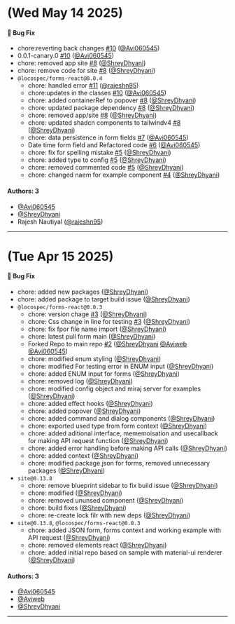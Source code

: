 # (Wed May 14 2025)

#### 🐛 Bug Fix

- chore:reverting back changes [#10](https://github.com/locospec/forms/pull/10) ([@Avi060545](https://github.com/Avi060545))
- 0.0.1-canary.0 [#10](https://github.com/locospec/forms/pull/10) ([@Avi060545](https://github.com/Avi060545))
- chore: removed app site [#8](https://github.com/locospec/forms/pull/8) ([@ShreyDhyani](https://github.com/ShreyDhyani))
- chore: remove code for site [#8](https://github.com/locospec/forms/pull/8) ([@ShreyDhyani](https://github.com/ShreyDhyani))
- `@locospec/forms-react@0.0.4`
  - chore: handled error [#11](https://github.com/locospec/forms/pull/11) ([@rajeshn95](https://github.com/rajeshn95))
  - chore:updates in the classes [#10](https://github.com/locospec/forms/pull/10) ([@Avi060545](https://github.com/Avi060545))
  - chore: added containerRef to popover [#8](https://github.com/locospec/forms/pull/8) ([@ShreyDhyani](https://github.com/ShreyDhyani))
  - chore: updated package dependency [#8](https://github.com/locospec/forms/pull/8) ([@ShreyDhyani](https://github.com/ShreyDhyani))
  - chore: removed app/site [#8](https://github.com/locospec/forms/pull/8) ([@ShreyDhyani](https://github.com/ShreyDhyani))
  - chore: updated shadcn components to tailwindv4 [#8](https://github.com/locospec/forms/pull/8) ([@ShreyDhyani](https://github.com/ShreyDhyani))
  - chore: data persistence in form fields [#7](https://github.com/locospec/forms/pull/7) ([@Avi060545](https://github.com/Avi060545))
  - Date time form field and Refactored code [#6](https://github.com/locospec/forms/pull/6) ([@Avi060545](https://github.com/Avi060545))
  - chore: fix for spelling mistake [#5](https://github.com/locospec/forms/pull/5) ([@ShreyDhyani](https://github.com/ShreyDhyani))
  - chore: added type to config [#5](https://github.com/locospec/forms/pull/5) ([@ShreyDhyani](https://github.com/ShreyDhyani))
  - chore: removed commented code [#5](https://github.com/locospec/forms/pull/5) ([@ShreyDhyani](https://github.com/ShreyDhyani))
  - chore: changed naem for example component [#4](https://github.com/locospec/forms/pull/4) ([@ShreyDhyani](https://github.com/ShreyDhyani))

#### Authors: 3

- [@Avi060545](https://github.com/Avi060545)
- [@ShreyDhyani](https://github.com/ShreyDhyani)
- Rajesh Nautiyal ([@rajeshn95](https://github.com/rajeshn95))

---

# (Tue Apr 15 2025)

#### 🐛 Bug Fix

- chore: added new packages ([@ShreyDhyani](https://github.com/ShreyDhyani))
- chore: added package to target build issue ([@ShreyDhyani](https://github.com/ShreyDhyani))
- `@locospec/forms-react@0.0.3`
  - chore: version chage [#3](https://github.com/locospec/forms/pull/3) ([@ShreyDhyani](https://github.com/ShreyDhyani))
  - chore: Css change in line for testing [#3](https://github.com/locospec/forms/pull/3) ([@ShreyDhyani](https://github.com/ShreyDhyani))
  - chore: fix fpor file name import ([@ShreyDhyani](https://github.com/ShreyDhyani))
  - chore: latest pull form main ([@ShreyDhyani](https://github.com/ShreyDhyani))
  - Forked Repo to main repo [#2](https://github.com/locospec/forms/pull/2) ([@ShreyDhyani](https://github.com/ShreyDhyani) [@Aviweb](https://github.com/Aviweb) [@Avi060545](https://github.com/Avi060545))
  - chore: modified enum styling ([@ShreyDhyani](https://github.com/ShreyDhyani))
  - chore: modified For testing error in ENUM input ([@ShreyDhyani](https://github.com/ShreyDhyani))
  - chore: added ENUM input for forms ([@ShreyDhyani](https://github.com/ShreyDhyani))
  - chore: removed log ([@ShreyDhyani](https://github.com/ShreyDhyani))
  - chore: modified config object and miraj server for examples ([@ShreyDhyani](https://github.com/ShreyDhyani))
  - chore: added effect hooks ([@ShreyDhyani](https://github.com/ShreyDhyani))
  - chore: added popover ([@ShreyDhyani](https://github.com/ShreyDhyani))
  - chore: added command and dialog components ([@ShreyDhyani](https://github.com/ShreyDhyani))
  - chore: exported used type from form context ([@ShreyDhyani](https://github.com/ShreyDhyani))
  - chore: added aditional interface, mememoisation and usecallback for making API request function ([@ShreyDhyani](https://github.com/ShreyDhyani))
  - chore: added error handling before making API calls ([@ShreyDhyani](https://github.com/ShreyDhyani))
  - chore: added context ([@ShreyDhyani](https://github.com/ShreyDhyani))
  - chore: modified package.json for forms, removed unnecessary packages ([@ShreyDhyani](https://github.com/ShreyDhyani))
- `site@0.13.8`
  - chore: remove blueprint sidebar to fix build issue ([@ShreyDhyani](https://github.com/ShreyDhyani))
  - chore: modified ([@ShreyDhyani](https://github.com/ShreyDhyani))
  - chore: removed ununsed component ([@ShreyDhyani](https://github.com/ShreyDhyani))
  - chore: build fixes ([@ShreyDhyani](https://github.com/ShreyDhyani))
  - chore: re-create lock filr with new deps ([@ShreyDhyani](https://github.com/ShreyDhyani))
- `site@0.13.8`, `@locospec/forms-react@0.0.3`
  - chore: added JSON form, forms context and working example with API request ([@ShreyDhyani](https://github.com/ShreyDhyani))
  - chore: removed elements react ([@ShreyDhyani](https://github.com/ShreyDhyani))
  - chore: added initial repo based on sample with material-ui renderer ([@ShreyDhyani](https://github.com/ShreyDhyani))

#### Authors: 3

- [@Avi060545](https://github.com/Avi060545)
- [@Aviweb](https://github.com/Aviweb)
- [@ShreyDhyani](https://github.com/ShreyDhyani)

---

